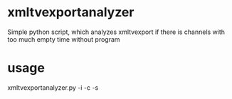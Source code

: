 # xmltvexportanalyzer
Simple python script, which analyzes xmltvexport if there is channels with too much empty time without program

# usage
xmltvexportanalyzer.py -i <inputFile> -c <channelId> -s <max separation seconds>

